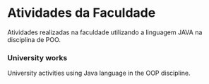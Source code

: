 # Atividades da Faculdade

Atividades realizadas na faculdade utilizando a linguagem JAVA na disciplina de POO.

### University works

University activities using Java language in the OOP discipline.
